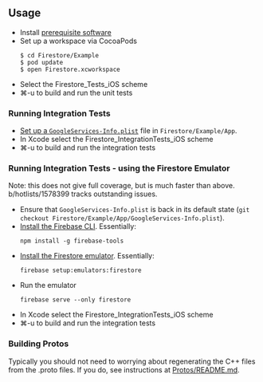 ## Usage

  * Install [prerequisite software](//github.com/firebase/firebase-ios-sdk#development)
  * Set up a workspace via CocoaPods
    ```
    $ cd Firestore/Example
    $ pod update
    $ open Firestore.xcworkspace
    ```
  * Select the Firestore_Tests_iOS scheme
  * ⌘-u to build and run the unit tests

### Running Integration Tests

  * [Set up a `GoogleServices-Info.plist`](//github.com/firebase/firebase-ios-sdk#running-sample-apps)
    file in `Firestore/Example/App`.
  * In Xcode select the Firestore_IntegrationTests_iOS scheme
  * ⌘-u to build and run the integration tests

### Running Integration Tests - using the Firestore Emulator

Note: this does not give full coverage, but is much faster than above.
b/hotlists/1578399 tracks outstanding issues.

  * Ensure that `GoogleServices-Info.plist` is back in its default state (`git
    checkout Firestore/Example/App/GoogleServices-Info.plist`).
  * [Install the Firebase CLI](https://firebase.google.com/docs/cli/).
    Essentially:
    ```
    npm install -g firebase-tools
    ```
  * [Install the Firestore
    emulator](https://firebase.google.com/docs/firestore/security/test-rules-emulator#install_the_emulator).
    Essentially:
    ```
    firebase setup:emulators:firestore
    ```
  * Run the emulator
    ```
    firebase serve --only firestore
    ```
  * In Xcode select the Firestore_IntegrationTests_iOS scheme
  * ⌘-u to build and run the integration tests

### Building Protos

Typically you should not need to worrying about regenerating the C++ files from
the .proto files. If you do, see instructions at
[Protos/README.md](Protos/README.md).
